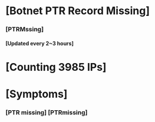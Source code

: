 # [Botnet PTR Record Missing]
### [PTRMssing]
#### [Updated every 2~3 hours]

# [Counting 3985 IPs]

# [Symptoms] 
###   [PTR missing] [PTRmissing]

